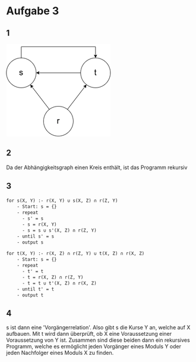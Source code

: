 # Aufgabe 3
## 1
![picture 1](_resources/635bb249d43c996aaebd1076ae057ac41688693c86ddaae448783ce91b661afe.png)  


## 2
Da der Abhängigkeitsgraph einen Kreis enthält, ist das Programm rekursiv

## 3
```
for s(X, Y) :- r(X, Y) ∪ s(X, Z) ∩ r(Z, Y)
    - Start: s = {}
    - repeat
      - s' = s
      - s = r(X, Y)
      - s = s ∪ s'(X, Z) ∩ r(Z, Y)
    - until s' = s
    - output s
```

```
for t(X, Y) :- r(X, Z) ∩ r(Z, Y) ∪ t(X, Z) ∩ r(X, Z)
    - Start: s = {}
    - repeat
      - t' = t
      - t = r(X, Z) ∩ r(Z, Y)
      - t = t ∪ t'(X, Z) ∩ r(X, Z)
    - until t' = t
    - output t
```

## 4
s ist dann eine 'Vorgängerrelation'. Also gibt s die Kurse Y an, welche auf X aufbauen.
Mit t wird dann überprüft, ob X eine Voraussetzung einer Voraussetzung von Y ist.
Zusammen sind diese beiden dann ein rekursives Programm, welche es ermöglicht jeden Vorgänger eines Moduls Y oder jeden Nachfolger eines Moduls X zu finden.
